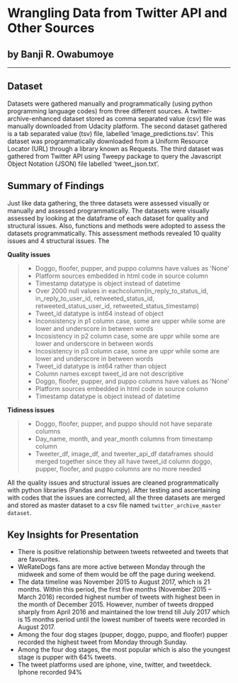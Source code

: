 #  Wrangling Data from Twitter API and Other Sources
## by Banji R. Owabumoye
---

## Dataset
Datasets were gathered manually and programmatically (using python programming language codes) from three different sources. A twitter-archive-enhanced dataset stored as comma separated value (csv) file was manually downloaded from Udacity platform. The second dataset gathered is a tab separated value (tsv) file, labelled ‘image_predictions.tsv’. This dataset was programmatically downloaded from a Uniform Resource Locator (URL) through a library known as Requests. The third dataset was gathered from Twitter API using Tweepy package to query the Javascript Object Notation (JSON) file labelled ‘tweet_json.txt’. 

## Summary of Findings
Just like data gathering, the three datasets were assessed visually or manually and assessed programmatically. The datasets were visually assessed by looking at the dataframe of each dataset for quality and structural issues. Also, functions and methods were adopted to assess the datasets programmatically. This assessment methods revealed 10 quality issues and 4 structural issues. The

**Quality issues**
> - Doggo, floofer, pupper, and puppo columns have values as 'None'
> - Platform sources embedded in html code in source column
> - Timestamp datatype is object instead of datetime
> - Over 2000 null values in eachcolumn(in_reply_to_status_id, in_reply_to_user_id, retweeted_status_id, retweeted_status_user_id,    retweeted_status_timestamp)
> - Tweet_id datatype is int64 instead of object
> - Inconsistency in p1 column case, some are upper while some are lower and underscore in between words
> - Incosistency in p2 column case, some are uppr while some are lower and underscore in between words
> - Incosistency in p3 column case, some are uppr while some are lower and underscore in between words
> - Tweet_id datatype is int64 rather than object
> - Column names except tweet_id are not descriptive
> - Doggo, floofer, pupper, and puppo columns have values as 'None'
> - Platform sources embedded in html code in source column
> - Timestamp datatype is object instead of datetime

**Tidiness issues**
> - Doggo, floofer, pupper, and puppo should not have separate columns
> - Day_name, month, and year_month columns from timestamp column
> - Tweeter_df, image_df, and tweeter_api_df dataframes should merged together since they all have tweet_id column
    doggo, pupper, floofer, and puppo columns are no more needed

All the quality issues and structural issues are cleaned programmatically with python libraries (Pandas and Numpy). After testing and ascertaining with codes that the issues are corrected, all the three datasets are merged and stored as master dataset to a csv file named `twitter_archive_master dataset`.

## Key Insights for Presentation

* There is positive relationship between tweets retweeted and tweets that are favourites.
* WeRateDogs fans are more active between Monday through the midweek and some of them would be off the page during weekend.
* The data timeline was November 2015 to August 2017, which is 21 months. Within this period, the first five months (November 2015 – March 2016) recorded highest number of tweets with highest been in the month of December 2015. However, number of tweets dropped sharply from April 2016 and maintained the low trend till July 2017 which is 15 months period until the lowest number of tweets were recorded in August 2017.
* Among the four dog stages (pupper, doggo, puppo, and floofer) pupper recorded the highest tweet from Monday through Sunday.
* Among the four dog stages, the most popular which is also the youngest stage is pupper with 64% tweets.
* The tweet platforms used are iphone, vine, twitter, and tweetdeck. Iphone recorded 94%